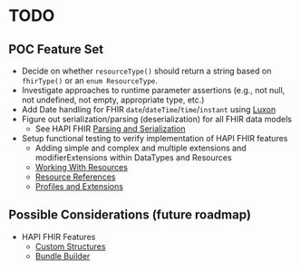 # TODO

## POC Feature Set

- Decide on whether `resourceType()` should return a string based on `fhirType()` or an `enum ResourceType`.
- Investigate approaches to runtime parameter assertions (e.g., not null, not undefined, not empty,
  appropriate type, etc.)
- Add Date handling for FHIR `date`/`dateTime`/`time`/`instant` using [Luxon](https://moment.github.io/luxon/#/?id=luxon)
- Figure out serialization/parsing (deserialization) for all FHIR data models
  - See HAPI FHIR [Parsing and Serialization](https://hapifhir.io/hapi-fhir/docs/model/parsers.html)
- Setup functional testing to verify implementation of HAPI FHIR features
  - Adding simple and complex and multiple extensions and modifierExtensions within DataTypes and Resources
  - [Working With Resources](https://hapifhir.io/hapi-fhir/docs/model/working_with_resources.html)
  - [Resource References](https://hapifhir.io/hapi-fhir/docs/model/references.html)
  - [Profiles and Extensions](https://hapifhir.io/hapi-fhir/docs/model/profiles_and_extensions.html)

## Possible Considerations (future roadmap)

- HAPI FHIR Features
  - [Custom Structures](https://hapifhir.io/hapi-fhir/docs/model/custom_structures.html)
  - [Bundle Builder](https://hapifhir.io/hapi-fhir/docs/model/bundle_builder.html)
